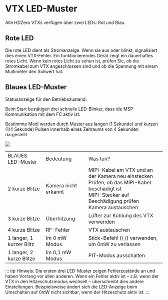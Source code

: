 # VTX LED-Muster

Alle HDZero VTXs verfügen über zwei LEDs: Rot und Blau.

## Rote LED

Die rote LED dient als Stromanzeige. Wenn sie aus oder blinkt, signalisiert dies einen VTX-Fehler. Ein funktionierendes Gerät zeigt ein dauerhaftes rotes Licht. Wenn kein rotes Licht zu sehen ist, prüfen Sie, ob die Stromkabel zum VTX angeschlossen sind und ob die Spannung mit einem Multimeter den Sollwert hat.

## Blaues LED-Muster

Statusanzeige für den Betriebszustand.

Beim Start bestätigen drei schnelle LED-Blinker, dass die MSP-Kommunikation mit dem FC aktiv ist.

Bestimmte Modi werden durch Muster aus langen (1 Sekunde) und kurzen (1/4 Sekunde) Pulsen innerhalb eines Zeitraums von 4 Sekunden dargestellt.

<img src="/media/image12.png" id="image10">

<table id="table2">
<tr>
<td>BLAUES LED-Muster</td>
<td>Bedeutung</td>
<td>Was tun?</td>
</tr>
<tr>
<td>2 kurze Blitze</td>
<td>Kamera nicht erkannt</td>
<td>MIPI-Kabel am VTX und an der Kamera neu einstecken<br>Prüfen, ob das MIPI-Kabel beschädigt ist<br>MIPI-Stecker auf Beschädigung prüfen<br>Kamera austauschen</td>
</tr>
<tr>
<td>3 kurze Blitze</td>
<td>Überhitzung</td>
<td>Lüfter zur Kühlung des VTX verwenden</td>
</tr>
<tr>
<td>4 kurze Blitze</td>
<td>RF-Fehler</td>
<td>VTX austauschen</td>
</tr>
<tr>
<td>1 langer, 1 kurzer Blitz</td>
<td>Im 0 mW Modus</td>
<td>Stick-Befehl (\ /) verwenden, um 0mW zu verlassen</td>
</tr>
<tr>
<td>1 langer, 2 kurze Blitze</td>
<td>Im 0,1 mW Modus</td>
<td>PIT-Modus ausschalten</td>
</tr>
</table>

::: tip
Hinweis: Die ersten drei LED-Muster zeigen Fehlerzustände an und haben Vorrang vor allen anderen. Wenn ein Fehler aktiv ist – z.B. wenn der VTX in den Hitzeschutzmodus wechselt – überschreibt dies andere Einstellungen. Beispielsweise ändert sich die LED-Anzeige beim Umschalten auf 0mW nicht sichtbar, wenn der Hitzeschutz aktiv ist.
:::